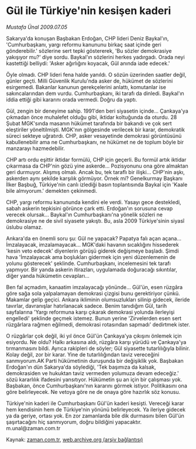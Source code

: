 # Gül ile Türkiye'nin kesişen kaderi

*Mustafa Ünal 2009.07.05*

<tr><td class="metin" colspan="2" style="padding-top: 20px; padding-left: 5px; padding-right: 10px;">Sakarya'da konuşan Başbakan Erdoğan, CHP lideri Deniz Baykal'ın, 'Cumhurbaşkanı, yargı reformu kanununu birkaç saat içinde geri gönderebilir.' sözlerine sert tepki göstererek, 'Bu sözler demokrasiye yakışıyor mu?' diye sordu. Baykal'ın sözlerini herkes yadırgadı. Orada neyi kastettiği belliydi: 'Asker ağırlığını koyacak, Gül anında iade edecek.'</td></tr><tr><td class="metin" colspan="2" style="padding-top: 20px; padding-left: 5px; padding-right: 10px;"><p>Öyle olmadı. CHP lideri fena halde yanıldı. O sözün üzerinden saatler değil, günler geçti. Milli Güvenlik Kurulu'nda asker de, hükümet de sözlerini esirgemedi. Bakanlar kanunun gerekçelerini anlattı, komutanlar ise sakıncalarından dem vurdu. Cumhurbaşkanı, iki tarafı da dinledi. Baykal'ın iddia ettiği gibi kararını orada vermedi. Doğru da yaptı.
<p> Gül, zengin bir deneyime sahip. 1991'den beri siyasetin içinde... Çankaya'ya çıkmadan önce muhalefet olduğu gibi, iktidar koltuğunda da oturdu. 28 Şubat MGK'sında masanın hükümet tarafında bir bakandı ve çok sert eleştiriler yöneltilmişti. MGK'nın gölgesinde verilecek bir karar, demokratik süreci sekteye uğratırdı. CHP, asker vesayetinde demokrasi görüntüsünü kabullenebilir ama ne Cumhurbaşkanı, ne hükümet ne de toplum böyle bir manzarayı hazmedebilir.
<p>CHP artı ordu eşittir iktidar formülü, CHP için geçerli. Bu formül artık iktidar çıkarmasa da CHP'nin gözü yine askerde... Pozisyonunu ona göre almaktan geri durmuyor. Alışmış olmalı. Ancak bu, tek taraflı bir ilişki... CHP'nin aşkı, askerden aynı şekilde karşılık görmüyor. Örnek mi? Genelkurmay Başkanı İlker Başbuğ, Türkiye'nin canlı izlediği basın toplantısında Baykal için 'Kaale bile almıyorum.' demekten çekinmedi.
<p>CHP, yargı reformu kanununda kendini ele verdi. Yasayı gece destekledi, sabah askerin tepkisini görünce çark etti. Erdoğan'ın sorusuna cevap verecek olursak... Baykal'ın Cumhurbaşkanı'na yönelik sözleri ne demokrasiye ne de sivil siyasete yakıştı. Bu, asla 2009 Türkiye'sinin siyasî üslubu olamaz.
<p>Ankara'da en önemli soru şu: Gül ne yapacak? Papatya falı açan açana... İmzalayacak, imzalamayacak... MGK'daki havanın sıcaklığını hissederek 'kesin veto edecek' diyenlerin görüşü giderek değişmeye başladı. Şimdi hava 'İmzalayacak ama boşlukları gidermek için yeni düzenlemenin de yolunu gösterecek' şeklinde. Cumhurbaşkanı, incelemesini tek tarafı yapmıyor. Bir yanda askerin itirazları, uygulamada doğuracağı sıkıntılar, diğer yanda hükümetin cevapları...
<p>Ben fal açmadım, kanaatim imzalayacağı yönünde... Gül'ün, esen rüzgâra göre sağa sola yalpalamayan demokrasi çizgisi bunu gerektiriyor çünkü. Makamlar gelip geçici. Ankara ikliminin olumsuzlukları silinip gidecek, ileride tavırlar, davranışlar hatırlanacak sadece. Benim tanıdığım Gül, tarih sayfalarına 'Yargı reformuna karşı çıkarak demokrasi yolunda ilerleyişi engelledi' şeklinde geçmek istemez. Bunun yerine 'Zirvelerden esen sert rüzgârlara rağmen eğilmedi, demokrasi rotasından sapmadı' dedirtmek ister.
<p>O rüzgârlar çok değil, iki yıl önce Gül'ün Çankaya'ya çıkışını önlemek için esiyordu. Ne oldu? Halkı arkasına aldı, rüzgâra karşı yürüdü ve Çankaya'ya tırmanmasını bildi. Ayrıca rakipleri de söyler; Gül siyasette tutarlılığıyla bilinir. Kolay değil, zor bir karar. Yine de tutarlılığından taviz vereceğini sanmıyorum.AK Parti hükümetinin duruşunda bir değişiklik yok. Başbakan Erdoğan'ın dün Sakarya'da söylediği, 'Tek başımıza da kalsak, demokrasiden ve hukuktan taviz vermeden yolumuza devam edeceğiz.' sözü kararlılık ifadesini yansıtıyor. Hükümetin şu an için bir çalışması yok. Başbakan, önce Cumhurbaşkanı'nın kararını görmek istiyor. Politikasını ona göre belirleyecek. Ne vetoya göre ne de onaya göre hazırlık söz konusu. 
<p>Türkiye'nin kaderi ile Cumhurbaşkanı Gül'ün kaderi kesişti. Vereceği karar hem kendisinin hem de Türkiye'nin yönünü belirleyecek. Ya ileriye gidecek ya da geriye, ortası yok. En zor zamanlarda bile dik durmasını bilen Gül'ün şaşırtacağını hiç sanmıyorum, doğru bildiğini yapacaktır. m.unal@zaman.com.tr<br/></p></p></p></p></p></p></p></p></td></tr>

Kaynak: [zaman.com.tr](http://zaman.com.tr/yazar.do?yazino=866166), [web.archive.org (arşiv bağlantısı)](http://web.archive.org/web/20090831043615/http://www.zaman.com.tr:80/yazar.do?yazino=866166)
